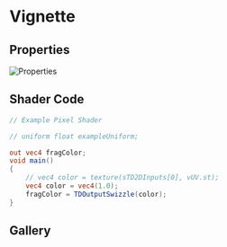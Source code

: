# Vignette

## Properties
![Properties](https://user-images.githubusercontent.com/21966381/115397623-4464a880-a221-11eb-8a54-2e750513af45.JPG)

## Shader Code

```glsl
// Example Pixel Shader

// uniform float exampleUniform;

out vec4 fragColor;
void main()
{
	// vec4 color = texture(sTD2DInputs[0], vUV.st);
	vec4 color = vec4(1.0);
	fragColor = TDOutputSwizzle(color);
}
```

## Gallery